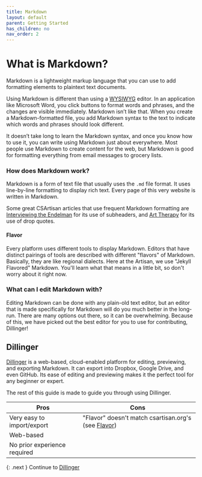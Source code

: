 ```yaml
---
title: Markdown
layout: default
parent: Getting Started
has_children: no
nav_order: 2
---
```

# What is Markdown?

Markdown is a lightweight markup language that you can use to add formatting elements to plaintext text documents. 

Using Markdown is different than using a [WYSIWYG](https://en.wikipedia.org/wiki/WYSIWYG) editor. In an application like Microsoft Word, you click buttons to format words and phrases, and the changes are visible immediately. Markdown isn’t like that. When you create a Markdown-formatted file, you add Markdown syntax to the text to indicate which words and phrases should look different.

It doesn’t take long to learn the Markdown syntax, and once you know how to use it, you can write using Markdown just about everywhere. Most people use Markdown to create content for the web, but Markdown is good for formatting everything from email messages to grocery lists.

### How does Markdown work?

Markdown is a form of text file that usually uses the `.md` file format. It uses line-by-line formatting to display rich text. Every page of this very website is written in Markdown. 

Some great CSArtisan articles that use frequent Markdown formatting are [Interviewing the Endelman](https://csartisan.github.io/interviewing-the-endelman/) for its use of subheaders, and [Art Therapy](https://csartisan.github.io/art-therapy/) for its use of drop quotes. 

#### Flavor

Every platform uses different tools to display Markdown. Editors that have distinct pairings of tools are described with different "flavors" of Markdown. Basically, they are like regional dialects. Here at the Artisan, we use "Jekyll Flavored" Markdown. You'll learn what that means in a little bit, so don't worry about it right now.

### What can I edit Markdown with?

Editing Markdown can be done with any plain-old text editor, but an editor that is made specifically for Markdown will do you much better in the long-run. There are many options out there, so it can be overwhelming. Because of this, we have picked out the best editor for you to use for contributing, Dillinger!

## Dillinger
[Dillinger](https://dillinger.io) is a web-based, cloud-enabled platform for editing, previewing, and exporting Markdown. It can export into Dropbox, Google Drive, and even GitHub. Its ease of editing and previewing makes it the perfect tool for any beginner or expert. 

The rest of this guide is made to guide you through using Dillinger.

|Pros |Cons |
|-----|-----|
Very easy to import/export    |  "Flavor" doesn't match csartisan.org's (see [Flavor](index#flavor))
Web-based                     |  
No prior experience required  |  

{: .next }
Continue to [Dillinger](dillinger) 
